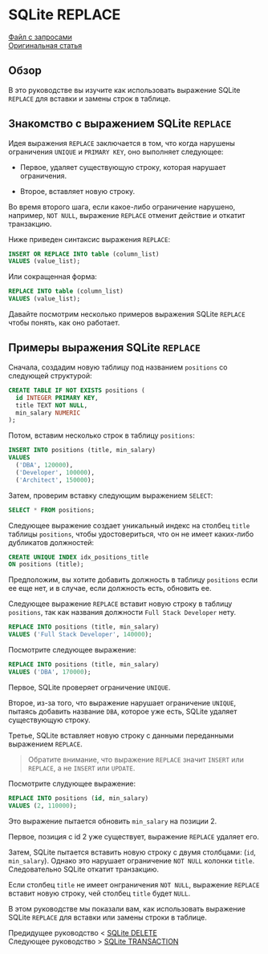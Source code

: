 # SQLite REPLACE #########################

[Файл с запросами][querys]   
[Оригинальная статья][origin]

[querys]: ./querys.sql
[origin]: https://www.sqlitetutorial.net/sqlite-replace-statement/

## Обзор ##############################

В это руководстве вы изучите как использовать выражение SQLite `REPLACE` для вставки и замены строк в таблице.

## Знакомство с выражением SQLite `REPLACE`

Идея выражения `REPLACE` заключается в том, что когда нарушены ограничения `UNIQUE` и `PRIMARY KEY`, оно выполняет следующее:

- Первое, удаляет существующую строку, которая нарушает ограничения.

- Второе, вставляет новую строку.

Во время второго шага, если какое-либо ограничение нарушено, например, `NOT NULL`, выражение `REPLACE` отменит действие и откатит транзакцию.

Ниже приведен синтаксис выражения `REPLACE`:

~~~ SQL ~~~~~~~~~~~~~~~~~~~~~~~~~~~~~~~
INSERT OR REPLACE INTO table (column_list)
VALUES (value_list);
~~~~~~~~~~~~~~~~~~~~~~~~~~~~~~~~~~~~~~~

Или сокращенная форма: 

~~~ SQL ~~~~~~~~~~~~~~~~~~~~~~~~~~~~~~~
REPLACE INTO table (column_list)
VALUES (value_list);
~~~~~~~~~~~~~~~~~~~~~~~~~~~~~~~~~~~~~~~

Давайте посмотрим несколько примеров выражения SQLite `REPLACE` чтобы понять, как оно работает.

## Примеры выражения SQLite `REPLACE`

Сначала, создадим новую таблицу под названием `positions` со следующей структурой:

~~~ SQL ~~~~~~~~~~~~~~~~~~~~~~~~~~~~~~~
CREATE TABLE IF NOT EXISTS positions (
  id INTEGER PRIMARY KEY,
  title TEXT NOT NULL,
  min_salary NUMERIC
);
~~~~~~~~~~~~~~~~~~~~~~~~~~~~~~~~~~~~~~~

Потом, вставим несколько строк в таблицу `positions`:

~~~ SQL ~~~~~~~~~~~~~~~~~~~~~~~~~~~~~~~
INSERT INTO positions (title, min_salary)
VALUES 
  ('DBA', 120000),
  ('Developer', 100000),
  ('Architect', 150000);
~~~~~~~~~~~~~~~~~~~~~~~~~~~~~~~~~~~~~~~

Затем, проверим вставку следующим выражением `SELECT`:

~~~ SQL ~~~~~~~~~~~~~~~~~~~~~~~~~~~~~~~
SELECT * FROM positions;
~~~~~~~~~~~~~~~~~~~~~~~~~~~~~~~~~~~~~~~

Следующее выражение создает уникальный индекс на столбец `title` таблицы `positions`, чтобы удостовериться, что он не имеет каких-либо дубликатов должностей:

~~~ SQL ~~~~~~~~~~~~~~~~~~~~~~~~~~~~~~~
CREATE UNIQUE INDEX idx_positions_title
ON positions (title);
~~~~~~~~~~~~~~~~~~~~~~~~~~~~~~~~~~~~~~~

Предположим, вы хотите добавить должность в таблицу `positions` если ее еще нет, и в случае, если должность есть, обновить ее.

Следующее выражение `REPLACE` вставит новую строку в таблицу `positions`, так как названия должности `Full Stack Developer` нету.

~~~ SQL ~~~~~~~~~~~~~~~~~~~~~~~~~~~~~~~
REPLACE INTO positions (title, min_salary)
VALUES ('Full Stack Developer', 140000);
~~~~~~~~~~~~~~~~~~~~~~~~~~~~~~~~~~~~~~~

Посмотрите следующее выражение:

~~~ SQL ~~~~~~~~~~~~~~~~~~~~~~~~~~~~~~~
REPLACE INTO positions (title, min_salary)
VALUES ('DBA', 170000);
~~~~~~~~~~~~~~~~~~~~~~~~~~~~~~~~~~~~~~~

Первое, SQLite проверяет ограничение `UNIQUE`.

Второе, из-за того, что выражение нарушает ограничение `UNIQUE`, пытаясь добавить название `DBA`, которое уже есть, SQLite удаляет существующую строку.

Третье, SQLite вставляет новую строку с данными переданными выражением `REPLACE`.

> Обратите внимание, что выражение `REPLACE` значит `INSERT` или `REPLACE`, а не `INSERT` или `UPDATE`.

Посмотрите слудующее выражение:

~~~ SQL ~~~~~~~~~~~~~~~~~~~~~~~~~~~~~~~
REPLACE INTO positions (id, min_salary)
VALUES (2, 110000);
~~~~~~~~~~~~~~~~~~~~~~~~~~~~~~~~~~~~~~~

Это выражение пытается обновить `min_salary` на позиции 2.

Первое, позиция с id 2 уже существует, выражение `REPLACE` удаляет его.

Затем, SQLite пытается вставить новую строку с двумя столбцами: (`id`, `min_salary`). Однако это нарушает ограничение `NOT NULL` колонки `title`. Следовательно SQLite откатит транзакцию.

Если столбец `title` не имеет онграничения `NOT NULL`, выражение `REPLACE` вставит новую строку, чей столбец `title` будет `NULL`.

В этом руководстве мы показали вам, как использовать выражение SQLite `REPLACE` для вставки или замены строки в таблице.

Предидущее руководство < [SQLite DELETE][prev]  
Следующее руководство > [SQLite TRANSACTION][next]

[prev]: ../27_Delete/translate.md
[next]: ../29_Transaction/translate.md